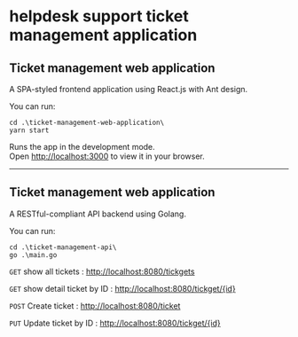 # helpdesk support ticket management application


## Ticket management web application

A SPA-styled frontend application using React.js with  Ant design.

You can run:
```
cd .\ticket-management-web-application\
yarn start
```

Runs the app in the development mode.\
Open [http://localhost:3000](http://localhost:3000) to view it in your browser.

----------------------------

## Ticket management web application

A RESTful-compliant API backend using Golang.

You can run:
```
cd .\ticket-management-api\
go .\main.go
```
`GET` show all tickets : 
[http://localhost:8080/tickgets](http://localhost:8080/tickgets)

`GET` show detail ticket by ID : [http://localhost:8080/tickget/{id}](http://localhost:8080/tickget/{id})

`POST` Create ticket : [http://localhost:8080/ticket](http://localhost:8080/ticket)

`PUT` Update ticket by ID : [http://localhost:8080/tickget/{id}](http://localhost:8080/tickget/{id})
